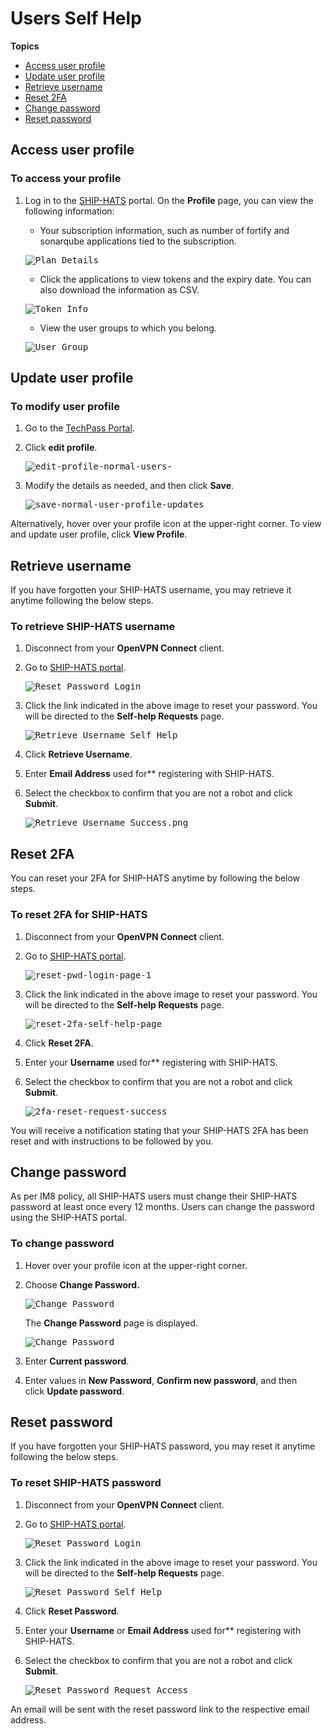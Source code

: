 # Users Self Help

**Topics**
- [Access user profile](#access-user-profile)
- [Update user profile](#update-user-profile)
- [Retrieve username](#retrieve-username)
- [Reset 2FA](#reset-2fa)
- [Change password](#change-password)
- [Reset password](#reset-password)


## Access user profile

### To access your profile

1. Log in to the [SHIP-HATS](https://www.ship.gov.sg/) portal.
    On the **Profile** page, you can view the following information:
    - Your subscription information, such as number of fortify and sonarqube applications tied to the subscription.

    <kbd>![Plan Details](./images/plan-details.png ':size=100%')</kbd>
    - Click the applications to view tokens and the expiry date. You can also download the information as CSV.

    <kbd>![Token Info](./images/view-users-token.png ':size=100%')</kbd>
    - View the user groups to which you belong.

    <kbd>![User Group](./images/user-group-profile.png ':size=100%')</kbd>



## Update user profile

### To modify user profile
1. Go to the [TechPass Portal](https://portal.techpass.gov.sg/secure/account/profile).

1. Click **edit profile**.

    <kbd>![edit-profile-normal-users-](./images/editprofilegsib.png ':size=75%')</kbd>

2. Modify the details as needed, and then click **Save**. 

    <kbd>![save-normal-user-profile-updates](./images/editprofilegsib2.png ':size=75%')</kbd>

Alternatively, hover over your profile icon at the upper-right corner. To view and update user profile, click **View Profile**.


## Retrieve username
If you have forgotten your SHIP-HATS username, you may retrieve it anytime following the below steps.

### To retrieve SHIP-HATS username

1. Disconnect from your **OpenVPN Connect** client.
2. Go to [SHIP-HATS portal](https://www.ship.gov.sg/).

    <kbd>![Reset Password Login](./images/reset-pwd-login-page-1.png ':size=75%')</kbd>

3. Click the link indicated in the above image to reset your password. You will be directed to the **Self-help Requests** page.

    <kbd>![Retrieve Username Self Help](./images/retrieve-username-self-help-page.png ':size=75%')</kbd>

4. Click **Retrieve Username**.
5. Enter **Email Address** used for** registering with SHIP-HATS.
6. Select the checkbox to confirm that you are not a robot and click **Submit**.

    <kbd>![Retrieve Username Success.png](./images/retrieve-username-request-success-1.png ':size=75%')</kbd>



## Reset 2FA
You can reset your 2FA for SHIP-HATS anytime by following the below steps.

### To reset 2FA for SHIP-HATS

1. Disconnect from your **OpenVPN Connect** client.
2. Go to [SHIP-HATS portal](https://www.ship.gov.sg/).

    <kbd>![reset-pwd-login-page-1](./images/reset-pwd-login-page-1.png ':size=75%')</kbd>

3. Click the link indicated in the above image to reset your password. You will be directed to the **Self-help Requests** page.

    <kbd>![reset-2fa-self-help-page](./images/reset-2fa-self-help-page.png ':size=75%')</kbd>

4. Click **Reset 2FA**.
5. Enter your **Username** used for** registering with SHIP-HATS.
6. Select the checkbox to confirm that you are not a robot and click **Submit**.

    <kbd>![2fa-reset-request-success](./images/2fa-reset-request-success.png ':size=75%')</kbd>

You will receive a notification stating that your SHIP-HATS 2FA has been reset and with instructions to be followed by you.



## Change password
As per IM8 policy, all SHIP-HATS users must change their SHIP-HATS password at least once every 12 months. Users can change the password using the SHIP-HATS portal.

### To change password

1. Hover over your profile icon at the upper-right corner.
2. Choose **Change Password.**

    <kbd>![Change Password](./images/change-password-user.png ':size=75%')</kbd>

    The **Change Password** page is displayed.

    <kbd>![Change Password](./images/change-pwd.png ':size=75%')</kbd>

3. Enter **Current password**.
4. Enter values in **New Password**, **Confirm new password**, and then click **Update password**.

## Reset password
If you have forgotten your SHIP-HATS password, you may reset it anytime following the below steps.

### To reset SHIP-HATS password

1. Disconnect from your **OpenVPN Connect** client.
2. Go to [SHIP-HATS portal](https://www.ship.gov.sg/).

    <kbd>![Reset Password Login](./images/reset-pwd-login-page-1.png ':size=75%')</kbd>

3. Click the link indicated in the above image to reset your password. You will be directed to the **Self-help Requests** page.

    <kbd>![Reset Password Self Help](./images/reset-pwd-self-help-page.png ':size=75%')</kbd>

1. Click **Reset Password**.
2. Enter your **Username** or **Email Address** used for** registering with SHIP-HATS.
3. Select the checkbox to confirm that you are not a robot and click **Submit**.

    <kbd>![Reset Password Request Access](./images/reset-pwd-link-request-success.png ':size=75%')</kbd>

An email will be sent with the reset password link to the respective email address.

